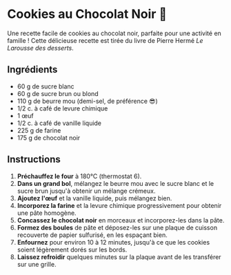 # Cookies au Chocolat Noir 🍪

Une recette facile de cookies au chocolat noir, parfaite pour une activité en famille ! Cette délicieuse recette est tirée du livre de Pierre Hermé *Le Larousse des desserts*.

## Ingrédients

- 60 g de sucre blanc
- 60 g de sucre brun ou blond
- 110 g de beurre mou (demi-sel, de préférence 😎)
- 1/2 c. à café de levure chimique
- 1 œuf
- 1/2 c. à café de vanille liquide
- 225 g de farine
- 175 g de chocolat noir

## Instructions

1. **Préchauffez le four** à 180°C (thermostat 6).
2. **Dans un grand bol**, mélangez le beurre mou avec le sucre blanc et le sucre brun jusqu'à obtenir un mélange crémeux.
3. **Ajoutez l'œuf** et la vanille liquide, puis mélangez bien.
4. **Incorporez la farine** et la levure chimique progressivement pour obtenir une pâte homogène.
5. **Concassez le chocolat noir** en morceaux et incorporez-les dans la pâte.
6. **Formez des boules** de pâte et déposez-les sur une plaque de cuisson recouverte de papier sulfurisé, en les espaçant bien.
7. **Enfournez** pour environ 10 à 12 minutes, jusqu'à ce que les cookies soient légèrement dorés sur les bords.
8. **Laissez refroidir** quelques minutes sur la plaque avant de les transférer sur une grille.